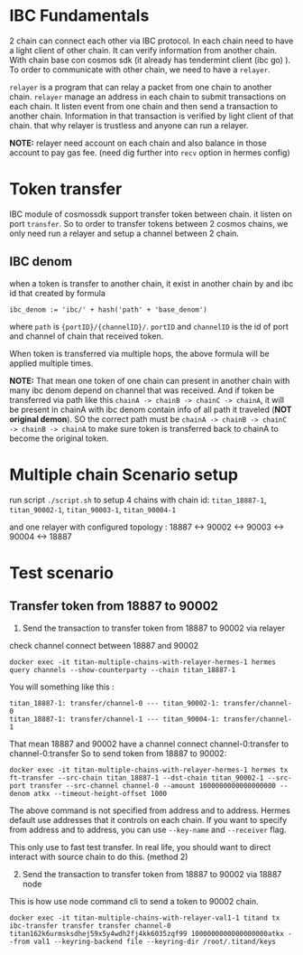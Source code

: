 # IBC Fundamentals

2 chain can connect each other via IBC protocol.
In each chain need to have a light client of other chain. It can verify information from another chain.
With chain base con cosmos sdk (it already has tendermint client (ibc go) ). To order to communicate with other chain, we need to have a `relayer`.

`relayer` is a program that can relay a packet from one chain to another chain. `relayer` manage an address in each chain to submit transactions on each chain. It listen event from one chain and then send a transaction to another chain. Information in that transaction is verified by light client of that chain. that why relayer is trustless and anyone can run a relayer.

**NOTE:** relayer need account on each chain and also balance in those account to pay gas fee. (need dig further into `recv` option in hermes config)

# Token transfer

IBC module of cosmossdk support transfer token between chain. it listen on port `transfer`. So to order to transfer tokens between 2 cosmos chains, we only need run a relayer and setup a channel between 2 chain.

## IBC denom

when a token is transfer to another chain, it exist in another chain by and ibc id that created by formula

```
ibc_denom := 'ibc/' + hash('path' + 'base_denom')
```

where `path` is `{portID}/{channelID}/`. `portID` and `channelID` is the id of port and channel of chain that received token.

When token is transferred via multiple hops, the above formula will be applied multiple times.

**NOTE:** That mean one token of one chain can present in another chain with many ibc denom depend on channel that was received. And if token be transferred via path like this `chainA -> chainB -> chainC -> chainA`, it will be present in chainA with ibc denom contain info of all path it traveled (**NOT original demon**). SO the correct path must be `chainA -> chainB -> chainC -> chainB -> chainA` to make sure token is transferred back to chainA to become the original token.

# Multiple chain Scenario setup

run script `./script.sh` to setup 4 chains with chain id: `titan_18887-1`, `titan_90002-1`, `titan_90003-1`, `titan_90004-1`

and one relayer with configured topology : 18887 <-> 90002 <-> 90003 <-> 90004 <-> 18887

# Test scenario

## Transfer token from 18887 to 90002

1. Send the transaction to transfer token from 18887 to 90002 via relayer

check channel connect between 18887 and 90002

```shell
docker exec -it titan-multiple-chains-with-relayer-hermes-1 hermes query channels --show-counterparty --chain titan_18887-1
```

You will something like this :

```shell
titan_18887-1: transfer/channel-0 --- titan_90002-1: transfer/channel-0
titan_18887-1: transfer/channel-1 --- titan_90004-1: transfer/channel-1
```

That mean 18887 and 90002 have a channel connect channel-0:transfer to channel-0:transfer
So to send token from 18887 to 90002:

```shell
docker exec -it titan-multiple-chains-with-relayer-hermes-1 hermes tx ft-transfer --src-chain titan_18887-1 --dst-chain titan_90002-1 --src-port transfer --src-channel channel-0 --amount 1000000000000000000 --denom atkx --timeout-height-offset 1000
```

The above command is not specified from address and to address. Hermes default use addresses that it controls on each chain. If you want to specify from address and to address, you can use `--key-name` and `--receiver` flag.

This only use to fast test transfer. In real life, you should want to direct interact with source chain to do this. (method 2)

2. Send the transaction to transfer token from 18887 to 90002 via 18887 node

This is how use node command cli to send a token to 90002 chain.

```shell
docker exec -it titan-multiple-chains-with-relayer-val1-1 titand tx ibc-transfer transfer transfer channel-0 titan162k6urmsksdhej59x5y4wdh2fj4kk6035zqf99 1000000000000000000atkx --from val1 --keyring-backend file --keyring-dir /root/.titand/keys
```
